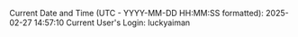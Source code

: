 Current Date and Time (UTC - YYYY-MM-DD HH:MM:SS formatted): 2025-02-27 14:57:10
Current User's Login: luckyaiman
